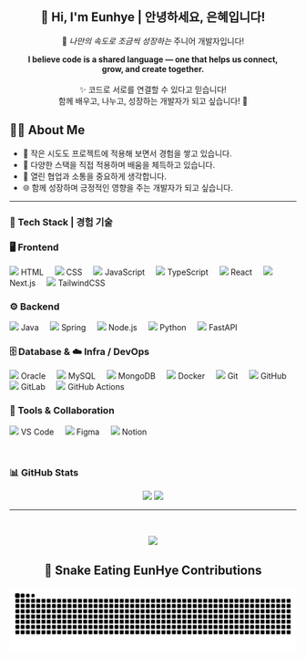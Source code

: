 <!-- 메인 인사 -->
<div align="center">

<h2>👋 Hi, I'm Eunhye | 안녕하세요, 은혜입니다!</h2>

<p>
  🚀 <em>나만의 속도로 조금씩 성장하는</em> 주니어 개발자입니다! 
</p>

<p>
  <strong>I believe code is a shared language — one that helps us connect,<br>
  grow, and create together.</strong><br><br>
  ✨ 코드로 서로를 연결할 수 있다고 믿습니다!<br>
  함께 배우고, 나누고, 성장하는 개발자가 되고 싶습니다! 🌱
</p>

</div>

## 👩‍💻 About Me

- 🔨 작은 시도도 프로젝트에 적용해 보면서 경험을 쌓고 있습니다.  
- 📘 다양한 스택을 직접 적용하며 배움을 체득하고 있습니다.  
- 🤝 열린 협업과 소통을 중요하게 생각합니다.  
- 🌐 함께 성장하며 긍정적인 영향을 주는 개발자가 되고 싶습니다.

---


### 🧰 Tech Stack | 경험 기술

### 🖥 Frontend
<p style="margin:12px 0;">
  <img src="https://skillicons.dev/icons?i=html" height="16"/> HTML &nbsp;&nbsp;&nbsp;
  <img src="https://skillicons.dev/icons?i=css" height="16"/> CSS &nbsp;&nbsp;&nbsp;
  <img src="https://skillicons.dev/icons?i=js" height="16"/> JavaScript &nbsp;&nbsp;&nbsp;
  <img src="https://skillicons.dev/icons?i=ts" height="16"/> TypeScript &nbsp;&nbsp;&nbsp;
  <img src="https://skillicons.dev/icons?i=react" height="16"/> React &nbsp;&nbsp;&nbsp;
  <img src="https://skillicons.dev/icons?i=next" height="16"/> Next.js &nbsp;&nbsp;&nbsp;
  <img src="https://skillicons.dev/icons?i=tailwind" height="16"/> TailwindCSS
</p>


### ⚙️ Backend
<p style="margin:12px 0;">
  <img src="https://skillicons.dev/icons?i=java" height="16"/> Java &nbsp;&nbsp;&nbsp;
  <img src="https://skillicons.dev/icons?i=spring" height="16"/> Spring &nbsp;&nbsp;&nbsp;
  <img src="https://skillicons.dev/icons?i=nodejs" height="16"/> Node.js &nbsp;&nbsp;&nbsp;
  <img src="https://skillicons.dev/icons?i=python" height="16"/> Python &nbsp;&nbsp;&nbsp;
  <img src="https://skillicons.dev/icons?i=fastapi" height="16"/> FastAPI &nbsp;&nbsp;&nbsp;

</p>


### 🗄️ Database & ☁️ Infra / DevOps
<p style="margin:12px 0;">
  <img src="https://img.shields.io/badge/Oracle-F80000?style=flat&logo=oracle&logoColor=white" height="15"/> Oracle &nbsp;&nbsp;&nbsp;
  <img src="https://skillicons.dev/icons?i=mysql" height="16"/> MySQL &nbsp;&nbsp;&nbsp;
  <img src="https://skillicons.dev/icons?i=mongodb" height="16"/> MongoDB &nbsp;&nbsp;&nbsp;
  <img src="https://skillicons.dev/icons?i=docker" height="16"/> Docker &nbsp;&nbsp;&nbsp;
  <img src="https://skillicons.dev/icons?i=git" height="16"/> Git &nbsp;&nbsp;&nbsp;
  <img src="https://skillicons.dev/icons?i=github" height="16"/> GitHub &nbsp;&nbsp;&nbsp;
  <img src="https://skillicons.dev/icons?i=gitlab" height="16"/> GitLab &nbsp;&nbsp;&nbsp;
  <img src="https://skillicons.dev/icons?i=githubactions" height="16"/> GitHub Actions &nbsp;&nbsp;&nbsp;
</p>



### 🎨 Tools & Collaboration
<p style="margin:12px 0;">
  <img src="https://skillicons.dev/icons?i=vscode" height="16"/> VS Code &nbsp;&nbsp;&nbsp;
  <img src="https://skillicons.dev/icons?i=figma" height="16"/> Figma &nbsp;&nbsp;&nbsp;
  <img src="https://skillicons.dev/icons?i=notion" height="16"/> Notion
</p>


<br />

### 📊 GitHub Stats
<p align="center">
  <img 
    src="https://github-readme-stats.vercel.app/api?username=eeeunhey&show_icons=true&hide_border=true&bg_color=45,C9E4F3,FFF3D6,FAD4AF&title_color=E36C2F&icon_color=F18E4B&text_color=D85A2A&border_radius=20&cache_seconds=21600&v=20251017"height="165" />
  <img 
    src="https://github-readme-stats.vercel.app/api/top-langs/?username=eeeunhey&layout=compact&hide_border=true&bg_color=45,C9E4F3,FFF3D6,FAD4AF&title_color=E36C2F&text_color=D85A2A&border_radius=20&cache_seconds=21600&v=20251017"height="165" />
</p>

---


<br/>
<p align="center">
<a href="https://github.com/devxb/gitanimals">

  <a href="https://github.com/devxb/gitanimals">
    <img src="https://render.gitanimals.org/farms/eeeunhey"/>
  </a>
</a>
<p align="center">



<div align="center">

## 🐍 Snake Eating EunHye Contributions

<picture>
  <source media="(prefers-color-scheme: dark)" srcset="https://raw.githubusercontent.com/eeeunhey/eeeunhey/output/github-contribution-grid-snake-dark.svg" />
  <source media="(prefers-color-scheme: light)" srcset="https://raw.githubusercontent.com/eeeunhey/eeeunhey/output/github-contribution-grid-snake.svg" />
  <img alt="github-snake" src="https://raw.githubusercontent.com/eeeunhey/eeeunhey/output/github-contribution-grid-snake.svg" />
</picture>

</div>
